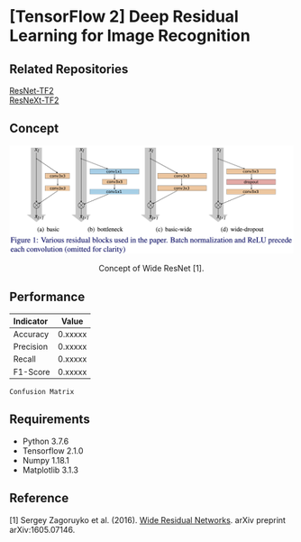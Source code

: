 [TensorFlow 2] Deep Residual Learning for Image Recognition
=====

## Related Repositories
<a href="https://github.com/YeongHyeon/ResNet-TF2">ResNet-TF2</a>  
<a href="https://github.com/YeongHyeon/ResNeXt-TF2">ResNeXt-TF2</a>  

## Concept
<div align="center">
  <img src="./figures/wideresnet.png" width="600">  
  <p>Concept of Wide ResNet [1].</p>
</div>

## Performance

|Indicator|Value|
|:---|:---:|
|Accuracy|0.xxxxx|
|Precision|0.xxxxx|
|Recall|0.xxxxx|
|F1-Score|0.xxxxx|

```
Confusion Matrix
```

## Requirements
* Python 3.7.6  
* Tensorflow 2.1.0  
* Numpy 1.18.1  
* Matplotlib 3.1.3  

## Reference
[1] Sergey Zagoruyko et al. (2016). <a href="https://arxiv.org/abs/1605.07146">Wide Residual Networks</a>. arXiv preprint arXiv:1605.07146.
